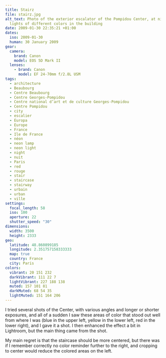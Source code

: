 ```yaml
---
title: Stairz
file: stairz.jpg
alt_text: Photo of the exterior escalator of the Pompidou Center, at night, with
  lights of different colors in the building
date: 2009-01-30 22:35:21 +01:00
dates:
  iso: 2009-01-30
  human: 30 January 2009
gear:
  camera:
    brand: Canon
    model: EOS 5D Mark II
  lenses:
    - brand: Canon
      model: EF 24-70mm f/2.8L USM
tags:
  - architecture
  - Beaubourg
  - Centre Beaubourg
  - Centre Georges-Pompidou
  - Centre national d’art et de culture Georges-Pompidou
  - Centre Pompidou
  - city
  - escalier
  - Europa
  - Europe
  - France
  - Ile de France
  - néon
  - neon lamp
  - neon light
  - night
  - nuit
  - Paris
  - red
  - rouge
  - stair
  - staircase
  - stairway
  - urbain
  - urban
  - ville
settings:
  focal_length: 58
  iso: 100
  aperture: 22
  shutter_speed: "30"
dimensions:
  width: 3500
  height: 2333
geo:
  latitude: 48.860899185
  longitude: 2.351757158333333
  map: true
  country: France
  city: Paris
colors:
  vibrant: 20 151 232
  darkVibrant: 111 22 7
  lightVibrant: 227 188 138
  muted: 157 101 81
  darkMuted: 68 54 35
  lightMuted: 151 164 206
---
```


I tried several shots of the Center, with various angles and longer or shorter exposures, and all of a sudden I saw these areas of color that stood out well from where I was (blue in the upper left, yellow in the lower left, red in the lower right), and I gave it a shot. I then enhanced the effect a bit in Lightroom, but the main thing came from the shot.

My main regret is that the staircase should be more centered, but there was if I remember correctly no color reminder further to the right, and cropping to center would reduce the colored areas on the left.
